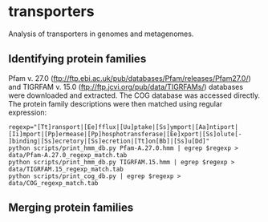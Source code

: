 # transporters
Analysis of transporters in genomes and metagenomes.

## Identifying protein families
Pfam v. 27.0 (ftp://ftp.ebi.ac.uk/pub/databases/Pfam/releases/Pfam27.0/) and TIGRFAM v. 15.0 (ftp://ftp.jcvi.org/pub/data/TIGRFAMs/)
databases were downloaded and extracted. The COG database was accessed directly. The protein family descriptions were then matched using regular expression:

    regexp="[Tt]ransport|[Ee]fflux|[Uu]ptake|[Ss]ymport|[Aa]ntiport|[Ii]mport|[Pp]ermease|[Pp]hosphotransferase|[Ee]xport|[Ss]olute[- ]binding|[Ss]ecretory|[Ss]ecretion|[Tt]on[Bb]|[Ss]u[Dd]"
    python scripts/print_hmm_db.py Pfam-A.27.0.hmm | egrep $regexp > data/Pfam-A.27.0_regexp_match.tab
    python scripts/print_hmm_db.py TIGRFAM.15.hmm | egrep $regexp > data/TIGRFAM.15_regexp_match.tab
    python scripts/print_cog_db.py | egrep $regexp > data/COG_regexp_match.tab

## Merging protein families

